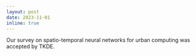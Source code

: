 ```yaml
---
layout: post
date: 2023-11-01
inline: true
---
```

Our survey on spatio-temporal neural networks for urban computing was accepted by TKDE.